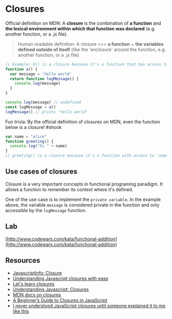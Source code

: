 # Closures

Official definition on MDN: A **closure** is the combination of **a function** and **the lexical environment within which that function was declared** \(e.g. another function, or a .js file\).

> Human readable definition: A closure === **a function** + **the variables defined outside of itself** \(like the 'enclosure' around the function, e.g. another function, or a .js file\)
>

```javascript
// Example: b() is a closure because it's a function that has access to variable (`message`) outside its function scope 
function a() {
  var message = 'hello world'
  return function logMessage() {
    console.log(message) 
  }
}

console.log(message) // undefined
const logMessage = a()
logMessage() // prints 'hello world'
```

Fun trivia: By the official definition of closures on MDN, even the function below is a closure! \#shook

```javascript
var name = "alice"
function greeting() {
  console.log("hi " + name)
}
// greeting() is a closure because it's a function with access to 'name', which was defined outside itself
```

## Use cases of closures

Closure is a very important concepts in functional programing paradigm. It allows a function to remember its context where it's defined.

One of the use case is to implement the `private variable`. In the example above, the variable `message` is considered private in the function and only accessible by the `logMessage` function.

## Lab

[http://www.codewars.com/kata/functional-addition](http://www.codewars.com/kata/functional-addition)

## Resources

* [JavascriptInfo: Closure](http://javascript.info/closure)
* [Understanding Javascript closures with ease](http://javascriptissexy.com/understand-javascript-closures-with-ease/)
* [Let's learn closures](https://medium.freecodecamp.org/lets-learn-javascript-closures-66feb44f6a44)
* [Understanding Javascript: Closures](https://hackernoon.com/understanding-javascript-closures-4188edf5ea1b)
* [MDN docs on closures](https://developer.mozilla.org/en-US/docs/Web/JavaScript/Closures)
* [A Beginner’s Guide to Closures in JavaScript](https://blog.bitsrc.io/a-beginners-guide-to-closures-in-javascript-97d372284dda)
* [I never understood JavaScript closures until someone explained it to me like this](https://medium.com/dailyjs/i-never-understood-javascript-closures-9663703368e8)
